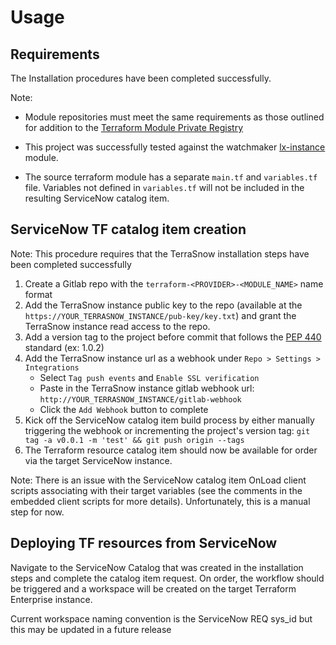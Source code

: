 # Usage

## Requirements

The Installation procedures have been completed successfully.

Note:

- Module repositories must meet the same requirements as those outlined for addition to the [Terraform Module Private Registry](https://www.terraform.io/docs/enterprise/registry/publish.html)

- This project was successfully tested against the watchmaker [lx-instance](https://github.com/plus3it/terraform-aws-watchmaker/tree/master/modules/lx-instance) module.

- The source terraform module has a separate `main.tf` and `variables.tf` file. Variables not defined in `variables.tf` will not be included in the resulting ServiceNow catalog item.

## ServiceNow TF catalog item creation

Note: This procedure requires that the TerraSnow installation steps have been completed successfully

1. Create a Gitlab repo with the `terraform-<PROVIDER>-<MODULE_NAME>` name format
2. Add the TerraSnow instance public key to the repo (available at the `https://YOUR_TERRASNOW_INSTANCE/pub-key/key.txt`) and grant the TerraSnow instance read access to the repo.
3. Add a version tag to the project before commit that follows the [PEP 440](https://www.python.org/dev/peps/pep-0440/) standard (ex: 1.0.2)
4. Add the TerraSnow instance url as a webhook under `Repo > Settings > Integrations`
    - Select `Tag push events` and `Enable SSL verification`
    - Paste in the TerraSnow instance gitlab webhook url: `http://YOUR_TERRASNOW_INSTANCE/gitlab-webhook`
    - Click the `Add Webhook` button to complete
5. Kick off the ServiceNow catalog item build process by either manually triggering the webhook or incrementing the project's version tag:
`git tag -a v0.0.1 -m 'test' && git push origin --tags`
6. The Terraform resource catalog item should now be available for order via the target ServiceNow instance.

Note: There is an issue with the ServiceNow catalog item OnLoad client scripts associating with their target variables (see the comments in the embedded client scripts for more details). Unfortunately, this is a manual step for now.

## Deploying TF resources from ServiceNow

Navigate to the ServiceNow Catalog that was created in the installation steps and complete the catalog item request. On order, the workflow should be triggered and a workspace will be created on the target Terraform Enterprise instance.

Current workspace naming convention is the ServiceNow REQ sys_id but this may be updated in a future release
